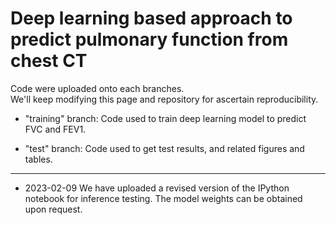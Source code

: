# Deep learning based approach to predict pulmonary function from chest CT

Code were uploaded onto each branches.    
We'll keep modifying this page and repository for ascertain reproducibility. 



* "training" branch: Code used to train deep learning model to predict FVC and FEV1.

* "test" branch: Code used to get test results, and related figures and tables.


<hr>

* 2023-02-09
We have uploaded a revised version of the IPython notebook for inference testing. The model weights can be obtained upon request.

